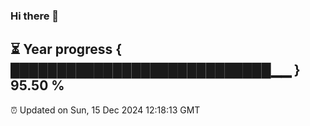 ### Hi there 👋
⏳ Year progress { ████████████████████████████▁▁ } 95.50 %
---
⏰ Updated on Sun, 15 Dec 2024 12:18:13 GMT

